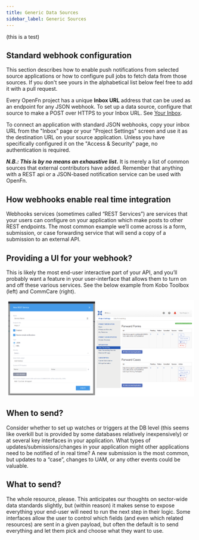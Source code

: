 ```yaml
---
title: Generic Data Sources
sidebar_label: Generic Sources
---
```

(this is a test)
## Standard webhook configuration

This section describes how to enable push notifications from selected source
applications or how to configure pull jobs to fetch data from those sources. If
you don't see yours in the alphabetical list below feel free to add it with a
pull request.

Every OpenFn project has a unique **Inbox URL** address that can be used as an
endpoint for any JSON webhook. To set up a data source, configure that source to
make a POST over HTTPS to your Inbox URL. See [Your Inbox](/build/inbox.md).

To connect an application with standard JSON webhooks, copy your inbox URL from
the "Inbox" page or your "Project Settings" screen and use it as the destination
URL on your source application. Unless you have specifically configured it on
the "Access & Security" page, no authentication is required.

**_N.B.: This is by no means an exhaustive list._** It is merely a list of
common sources that external contributors have added. Remember that anything
with a REST api or a JSON-based notification service can be used with OpenFn.

 ## How webhooks enable real time integration

Webhooks services (sometimes called “REST Services”) are services that your
users can configure on your application which make posts to other REST
endpoints. The most common example we’ll come across is a form, submission, or
case forwarding service that will send a copy of a submission to an external
API.

## Providing a UI for your webhook?

This is likely the most end-user interactive part of your API, and you’ll
probably want a feature in your user-interface that allows them to turn on and
off these various services. See the below example from Kobo Toolbox (left) and
CommCare (right).

![kobo_to_commcare](../static/img/webhooks1.png)

## When to send?

Consider whether to set up watches or triggers at the DB level (this seems like
overkill but is provided by some databases relatively inexpensively) or at
several key interfaces in your application. What types of
updates/submissions/changes in your application might other applications need to
be notified of in real time? A new submission is the most common, but updates to
a “case”, changes to UAM, or any other events could be valuable.

## What to send?

The whole resource, please. This anticipates our thoughts on sector-wide data
standards slightly, but (within reason) it makes sense to expose everything your
end-user will need to run the next step in their logic. Some interfaces allow
the user to control which fields (and even which related resources) are sent in
a given payload, but often the default is to send everything and let them pick
and choose what they want to use.


